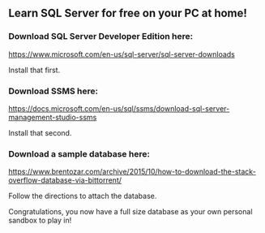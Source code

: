 ## Learn SQL Server for free on your PC at home!

### Download SQL Server Developer Edition here: 

https://www.microsoft.com/en-us/sql-server/sql-server-downloads 

Install that first.

### Download SSMS here: 

https://docs.microsoft.com/en-us/sql/ssms/download-sql-server-management-studio-ssms 

Install that second.

### Download a sample database here: 

https://www.brentozar.com/archive/2015/10/how-to-download-the-stack-overflow-database-via-bittorrent/ 

Follow the directions to attach the database.

Congratulations, you now have a full size database as your own personal sandbox to play in!
